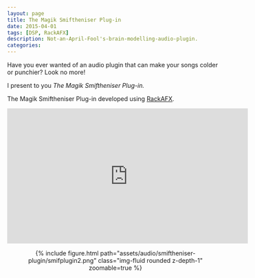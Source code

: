 ```yaml
---
layout: page
title: The Magik Smiftheniser Plug-in
date: 2015-04-01
tags: [DSP, RackAFX]
description: Not-an-April-Fool's-brain-modelling-audio-plugin.
categories: 
---
```


Have you ever wanted of an audio plugin that can make your songs colder or punchier? Look no more!

I present to you <em>The Magik Smiftheniser Plug-in.</em>

The Magik Smiftheniser Plug-in developed using <a href="https://www.willpirkle.com/rackafx/">RackAFX</a>.

<center>
<iframe width="560" height="315" src="https://www.youtube.com/embed/miDvbmyl2mg" frameborder="0" allow="accelerometer; autoplay; encrypted-media; gyroscope; picture-in-picture" allowfullscreen></iframe>

<figure>
<div class="row mt-3">
    <div class="col-sm mt-3 mt-md-0">
        {% include figure.html path="assets/audio/smiftheniser-plugin/smifplugin2.png" class="img-fluid rounded z-depth-1" zoomable=true %}
    </div>
</div>
</figure>
</center>